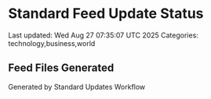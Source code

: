 # Standard Feed Update Status
Last updated: Wed Aug 27 07:35:07 UTC 2025
Categories: technology,business,world

## Feed Files Generated

Generated by Standard Updates Workflow

